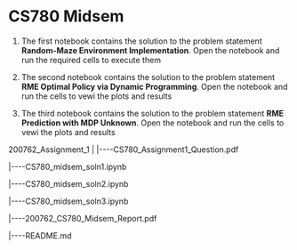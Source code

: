 # CS780 Midsem

1. The first notebook contains the solution to the problem statement __Random-Maze Environment Implementation__. Open the notebook and run the required cells to execute them

2. The second notebook contains the solution to the problem statement __RME Optimal Policy via Dynamic Programming__. Open the notebook and run the cells to vewi the plots and results

3. The third notebook contains the solution to the problem statement __RME Prediction with MDP Unknown__. Open the notebook and run the cells to vewi the plots and results

200762_Assignment_1
|
|----CS780_Assignment1_Question.pdf

|----CS780_midsem_soln1.ipynb

|----CS780_midsem_soln2.ipynb

|----CS780_midsem_soln3.ipynb

|----200762_CS780_Midsem_Report.pdf

|----README.md
